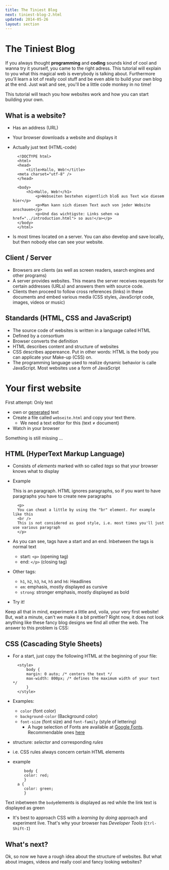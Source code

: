 ```yaml
---
title: The Tiniest Blog
next: tiniest-blog-2.html
updated: 2014-05-26
layout: section
---
```


# The Tiniest Blog

If you always thought __programming__ and __coding__ sounds kind of cool and wanna try it yourself, you came to the right adress.
This tutorial will explain to you what this magical web is everybody is talking about. Furthermore you'll learn a lot of really cool stuff and be even able to build your own blog at the end. Just wait and see, you'll be a little code monkey in no time!

This tutorial will teach you how websites work and how you can start building your own.

## What is a website?

* Has an address (URL)
* Your browser downloads a website and displays it
* Actually just text (HTML-code)

        <!DOCTYPE html>
        <html>
        <head>
            <title>Hallo, Web!</title>
        <meta charset="utf-8" />
        </head>
  
        <body>
            <h1>Hallo, Web!</h1>
                <p>Webseiten bestehen eigentlich bloß aus Text wie diesem hier</p>
                <p>Man kann sich diesen Text auch von jeder Website anschauen</p>
                <p>Und das wichtigste: Links sehen <a href="../introduction.html"> so aus!</a></p>
        </body>
        </html>
    
* Is most times located on a server. You can also develop and save locally, but then nobody else can see your website.

## Client / Server

* Browsers are clients (as well as screen readers, search engines and other programs)
* A server provides websites. This means the server receives requests for certain addresses (URLs) and answers them with source code.
* Clients then proceed to follow cross references (links) in these documents and embed various media (CSS styles, JavaScript code, images, videos or music)

## Standards (HTML, CSS and JavaScript)

* The source code of websites is written in a language called HTML
* Defined by a consortium
* Browser converts the definition
* HTML describes content and structure of websites
* CSS describes appereance. Put in other words: HTML is the body you can applicate your Make-up (CSS) on.
* The programming language used to realize dynamic behavior is calle JavaScript. Most websites use a form of JavaScript

# Your first website

First attempt: Only text

* own or [generated](http://loripsum.net/api/5/plaintext) text
* Create a file called `webseite.html` and copy your text there.
  - We need a text editor for this (text ≠ document)
* Watch in your browser 

Something is still missing ...

## HTML (HyperText Markup Language)

* Consists of *elements* marked with so called *tags* so that your browser knows what to display
* Example
        <p>
        This is an paragraph.
        HTML ignores paragraphs, so if you want to have paragraphs you have to create new paragraphs
        </p>
    
        <p>
        You can cheat a little by using the "br" element. For example like this
        <br />
        This is not considered as good style, i.e. most times you'll just use various paragraph
        </p>


* As you can see, tags have a start and an end. Inbetween the tags is normal text
  - start: `<p>` (opening tag)
  - end: `</p>` (closing tag)
* Other tags:
  - `h1`, `h2`, `h3`, `h4`, `h5` and `h6`: Headlines
  - `em`: emphasis, mostly displayed as cursive
  - `strong`: stronger emphasis, mostly displayed as bold
* Try it!

Keep all that in mind, experiment a little and, voila, your very first website! But, wait a minute, can't we make it a bit prettier? Right now, it does not look anything like these fancy blog designs we find all other the web. The answer to this problem is CSS:

## CSS (Cascading Style Sheets)

* For a start, just copy the following HTML at the beginning of your file:

        <style>
            body {
            margin: 0 auto; /* centers the text */
            max-width: 800px; /* defines the maximum width of your text */
            }
        </style>

* Examples:
  - `color` (font color)
  - `background-color` (Background color)
  - `font-size` (font size) and `font-family` (style of lettering)
    + A huge selection of Fonts are available at [Google Fonts](http://google.com/fonts). Recommendable ones [here](http://www.smashingmagazine.com/2014/03/12/taking-a-second-look-at-free-fonts/)
* structure: *selector* and corresponding *rules*
 - i.e. CSS rules always concern certain HTML elements
 - example

            body {
            color: red;
            }
         a {
            color: green;
            }

Text inbetween the `body`elements is displayed as red while the link text is displayed as green
* It's best to approach CSS with a *learning by doing* approach and experiment live. That's why your browser has _Developer Tools_  (`Ctrl-Shift-I`)

## What's next?

Ok, so now we have a rough idea about the structure of websites. But what about images, videos and really cool and fancy looking websites?




